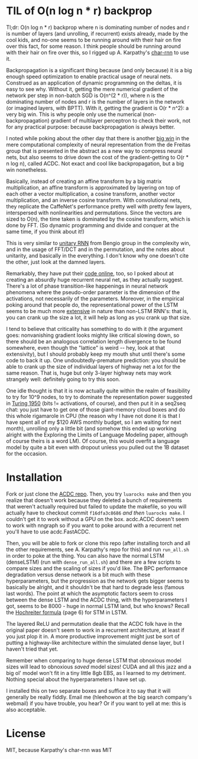 TIL of O(n log n * r) backprop
===

Tl;dr: O(n log n * r) backprop where n is dominating number of nodes and r is number of layers (and unrolling, if recurrent) exists already, made by the cool kids, and no-one seems to be running around with their hair on fire over this fact, for some reason. I think people should be running around with their hair on fire over this, so I rigged up A. Karpathy's [char-rnn](https://github.com/karpathy/char-rnn) to use it.

Backpropagation is a significant thing because (and only because) it is a big enough speed optimization to enable practical usage of neural nets. Construed as an application of dynamic programming on the deltas, it is easy to see why. Without it, getting the mere numerical gradient of the network per step in non-batch SGD is O(n^(2 * r)), where n is the dominating number of nodes and r is the number of layers in the network (or imagined layers, with BPTT). With it, getting the gradient is O(r * n^2): a very big win. This is why people only use the numerical (non-backpropagation) gradient of multilayer perceptron to check their work, not for any practical purpose: because backpropagation is always better.

I noted while poking about the other day that there is another [big win](http://arxiv.org/pdf/1511.05946v5.pdf) in the mere computational complexity of neural representation from the de Freitas group that is presented in the abstract as a new way to compress neural nets, but also seems to drive down the cost of the gradient-getting to O(r * n log n), called ACDC. Not exact and cool like backpropagation, but a big win nonetheless.

Basically, instead of creating an affine transform by a big matrix multiplication, an affine transform is approximated by layering on top of each other a vector multiplication, a cosine transform, another vector multiplication, and an inverse cosine transform. With convolutional nets, they replicate the CaffeNet's performance pretty well with pretty few layers, interspersed with nonlinearities and permutations. Since the vectors are sized to O(n), the time taken is dominated by the cosine transform, which is done by FFT. (So dynamic programming and divide and conquer at the same time, if you think about it!)

This is very similar to [unitary RNN](http://arxiv.org/pdf/1511.06464v4.pdf) from Bengio group in the complexity win, and in the usage of FFT/DCT and in the permutation, and the notes about unitarity, and basically in the everything. I don't know why one doesn't cite the other, just look at the damned layers.

Remarkably, they have put their [code online](https://github.com/mdenil/acdc-torch), too, so I poked about at creating an absurdly huge recurrent neural net, as they actually suggest. There's a lot of phase transition-like happenings in neural network phenomena where the pseudo-order parameter is the dimension of the activations, not necessarily of the parameters. Moreover, in the empirical poking around that people do, the representational power of the LSTM seems to be much more [extensive](https://arxiv.org/pdf/1602.02410v2.pdf) in nature than non-LSTM RNN's: that is, you can crank up the size a lot, it will help as long as you crank up that size.

I tend to believe that criticality has something to do with it (the argument goes: nonvanishing gradient looks mighty like critical slowing down, so there should be an analogous correlation length divergence to be found somewhere, even though the "lattice" is weird -- hey, look at that extensivity), but I should probably keep my mouth shut until there's some code to back it up. One undoubtedly-premature prediction: you should be able to crank up the size of individual layers of highway net a lot for the same reason. That is, huge but only 3-layer highway nets may work strangely well: definitely going to try this soon.

One idle thought is that it is now actually quite within the realm of feasibility to try for 10^9 nodes, to try to dominate the representation power suggested in [Turing 1950](http://www.loebner.net/Prizef/TuringArticle.html) (bits != activations, of course), and then put it in a seq2seq chat: you just have to get one of those giant-memory cloud boxes and do this whole rigamarole in CPU (the reason why I have not done it is that I have spent all of my $120 AWS monthly budget, so I am waiting for next month), unrolling only a little bit (and somehow this ended up working alright with the Exploring the Limits of Language Modeling paper, although of course theirs is a word LM). Of course, this would overfit a language model by quite a bit even with dropout unless you pulled out the 1B dataset for the occasion.

Installation
===

Fork or just clone the [ACDC repo](https://github.com/mdenil/acdc-torch). Then, you try `luarocks make` and then you realize that doesn't work because they deleted a bunch of requirements that weren't actually required but failed to update the makefile, so you will actually have to checkout commit `f16dfa3c8686` _and then_ `luarocks make`. I couldn't get it to work without a GPU on the box. acdc.ACDC doesn't seem to work with nngraph so if you want to poke around with a recurrent net you'll have to use acdc.FastACDC.

Then, you will be able to fork or clone this repo (after installing torch and all the other requirements, see A. Karpathy's repo for this) and run `run_all.sh` in order to poke at the thing. You can also have the normal LSTM (denseLSTM) (run with `dense_run_all.sh`) and there are a few scripts to compare sizes and the scaling of sizes if you'd like. The BPC performance degradation versus dense network is a bit much with these hyperparameters, but the progression as the network gets bigger seems to basically be alright, and it shouldn't be that hard to degrade less (famous last words). The point at which the asymptotic factors seem to cross between the dense LSTM and the ACDC thing, with the hyperparameters I got, seems to be 8000 - huge in normal LSTM land, but who knows? Recall the [Hochreiter formula](http://www.bioinf.jku.at/publications/older/ch7.pdf) (page 6) for STM in LSTM.

The layered ReLU and permutation dealie that the ACDC folk have in the original paper doesn't seem to work in a recurrent architecture, at least if you just plop it in. A more productive improvement might just be sort of putting a highway-like architecture within the simulated dense layer, but I haven't tried that yet.

Remember when comparing to huge dense LSTM that obnoxious model sizes will lead to obnoxious _saved_ model sizes! CUDA and all this jazz and a big ol' model won't fit in a tiny little 8gb EBS, as I learned to my detriment. Nothing special about the hyperparameters I have set up.

I installed this on two separate boxes and suffice it to say that it will generally be really fiddly. Email me (hleehowon at the big search company's webmail) if you have trouble, you hear? Or if you want to yell at me: this is also acceptable.

License
===

MIT, because Karpathy's char-rnn was MIT
